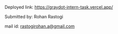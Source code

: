 Deployed link: https://graydot-intern-task.vercel.app/

Submitted by: Rohan Rastogi

mail id: rastogirohan.a@gmail.com
